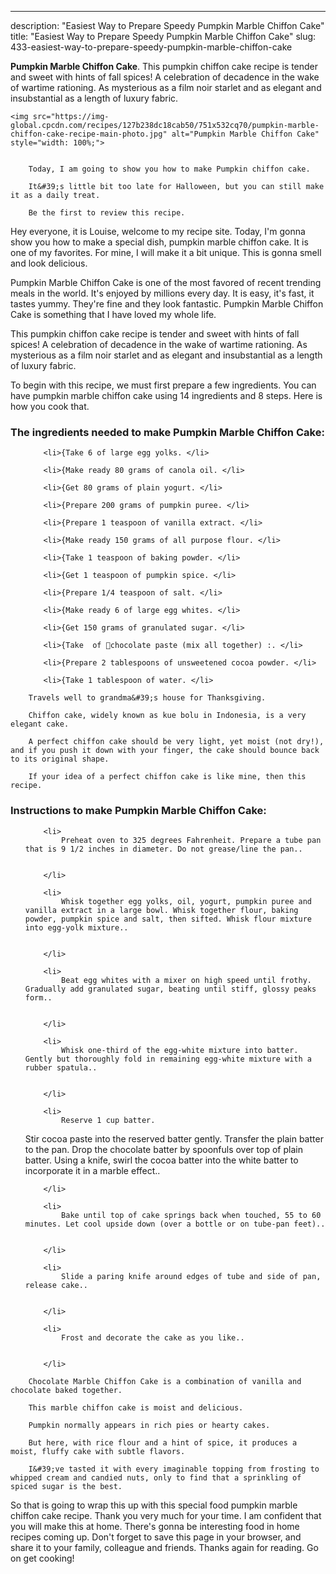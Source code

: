 ---
description: "Easiest Way to Prepare Speedy Pumpkin Marble Chiffon Cake"
title: "Easiest Way to Prepare Speedy Pumpkin Marble Chiffon Cake"
slug: 433-easiest-way-to-prepare-speedy-pumpkin-marble-chiffon-cake

<p>
	<strong>Pumpkin Marble Chiffon Cake</strong>. 
	This pumpkin chiffon cake recipe is tender and sweet with hints of fall spices! A celebration of decadence in the wake of wartime rationing. As mysterious as a film noir starlet and as elegant and insubstantial as a length of luxury fabric.
</p>
<p>
	
	<img src="https://img-global.cpcdn.com/recipes/127b238dc18cab50/751x532cq70/pumpkin-marble-chiffon-cake-recipe-main-photo.jpg" alt="Pumpkin Marble Chiffon Cake" style="width: 100%;">
	
	
		Today, I am going to show you how to make Pumpkin chiffon cake.
	
		It&#39;s little bit too late for Halloween, but you can still make it as a daily treat.
	
		Be the first to review this recipe.
	
</p>
<p>
	Hey everyone, it is Louise, welcome to my recipe site. Today, I'm gonna show you how to make a special dish, pumpkin marble chiffon cake. It is one of my favorites. For mine, I will make it a bit unique. This is gonna smell and look delicious.
</p>
	
<p>
	Pumpkin Marble Chiffon Cake is one of the most favored of recent trending meals in the world. It's enjoyed by millions every day. It is easy, it's fast, it tastes yummy. They're fine and they look fantastic. Pumpkin Marble Chiffon Cake is something that I have loved my whole life.
</p>
<p>
	This pumpkin chiffon cake recipe is tender and sweet with hints of fall spices! A celebration of decadence in the wake of wartime rationing. As mysterious as a film noir starlet and as elegant and insubstantial as a length of luxury fabric.
</p>

<p>
To begin with this recipe, we must first prepare a few ingredients. You can have pumpkin marble chiffon cake using 14 ingredients and 8 steps. Here is how you cook that.
</p>

<h3>The ingredients needed to make Pumpkin Marble Chiffon Cake:</h3>

<ol>
	
		<li>{Take 6 of large egg yolks. </li>
	
		<li>{Make ready 80 grams of canola oil. </li>
	
		<li>{Get 80 grams of plain yogurt. </li>
	
		<li>{Prepare 200 grams of pumpkin puree. </li>
	
		<li>{Prepare 1 teaspoon of vanilla extract. </li>
	
		<li>{Make ready 150 grams of all purpose flour. </li>
	
		<li>{Take 1 teaspoon of baking powder. </li>
	
		<li>{Get 1 teaspoon of pumpkin spice. </li>
	
		<li>{Prepare 1/4 teaspoon of salt. </li>
	
		<li>{Make ready 6 of large egg whites. </li>
	
		<li>{Get 150 grams of granulated sugar. </li>
	
		<li>{Take  of 🔹chocolate paste (mix all together) :. </li>
	
		<li>{Prepare 2 tablespoons of unsweetened cocoa powder. </li>
	
		<li>{Take 1 tablespoon of water. </li>
	
</ol>
<p>
	
		Travels well to grandma&#39;s house for Thanksgiving.
	
		Chiffon cake, widely known as kue bolu in Indonesia, is a very elegant cake.
	
		A perfect chiffon cake should be very light, yet moist (not dry!), and if you push it down with your finger, the cake should bounce back to its original shape.
	
		If your idea of a perfect chiffon cake is like mine, then this recipe.
	
</p>

<h3>Instructions to make Pumpkin Marble Chiffon Cake:</h3>

<ol>
	
		<li>
			Preheat oven to 325 degrees Fahrenheit. Prepare a tube pan that is 9 1/2 inches in diameter. Do not grease/line the pan..
			
			
		</li>
	
		<li>
			Whisk together egg yolks, oil, yogurt, pumpkin puree and vanilla extract in a large bowl. Whisk together flour, baking powder, pumpkin spice and salt, then sifted. Whisk flour mixture into egg-yolk mixture..
			
			
		</li>
	
		<li>
			Beat egg whites with a mixer on high speed until frothy. Gradually add granulated sugar, beating until stiff, glossy peaks form..
			
			
		</li>
	
		<li>
			Whisk one-third of the egg-white mixture into batter. Gently but thoroughly fold in remaining egg-white mixture with a rubber spatula..
			
			
		</li>
	
		<li>
			Reserve 1 cup batter.
Stir cocoa paste into the reserved batter gently. Transfer the plain batter to the pan. Drop the chocolate batter by spoonfuls over top of plain batter. Using a knife, swirl the cocoa batter into the white batter to incorporate it in a marble effect..
			
			
		</li>
	
		<li>
			Bake until top of cake springs back when touched, 55 to 60 minutes. Let cool upside down (over a bottle or on tube-pan feet)..
			
			
		</li>
	
		<li>
			Slide a paring knife around edges of tube and side of pan, release cake..
			
			
		</li>
	
		<li>
			Frost and decorate the cake as you like..
			
			
		</li>
	
</ol>

<p>
	
		Chocolate Marble Chiffon Cake is a combination of vanilla and chocolate baked together.
	
		This marble chiffon cake is moist and delicious.
	
		Pumpkin normally appears in rich pies or hearty cakes.
	
		But here, with rice flour and a hint of spice, it produces a moist, fluffy cake with subtle flavors.
	
		I&#39;ve tasted it with every imaginable topping from frosting to whipped cream and candied nuts, only to find that a sprinkling of spiced sugar is the best.
	
</p>

<p>
	So that is going to wrap this up with this special food pumpkin marble chiffon cake recipe. Thank you very much for your time. I am confident that you will make this at home. There's gonna be interesting food in home recipes coming up. Don't forget to save this page in your browser, and share it to your family, colleague and friends. Thanks again for reading. Go on get cooking!
</p>

